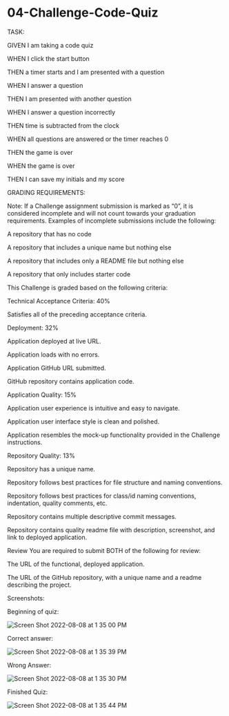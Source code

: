 # 04-Challenge-Code-Quiz

TASK: 

GIVEN I am taking a code quiz

WHEN I click the start button

THEN a timer starts and I am presented with a question

WHEN I answer a question

THEN I am presented with another question

WHEN I answer a question incorrectly

THEN time is subtracted from the clock

WHEN all questions are answered or the timer reaches 0

THEN the game is over

WHEN the game is over

THEN I can save my initials and my score

GRADING REQUIREMENTS:

Note: If a Challenge assignment submission is marked as “0”, it is considered incomplete and will not count towards your graduation requirements. Examples of incomplete submissions include the following:


A repository that has no code


A repository that includes a unique name but nothing else


A repository that includes only a README file but nothing else


A repository that only includes starter code



This Challenge is graded based on the following criteria:

Technical Acceptance Criteria: 40%

Satisfies all of the preceding acceptance criteria.


Deployment: 32%


Application deployed at live URL.


Application loads with no errors.


Application GitHub URL submitted.


GitHub repository contains application code.



Application Quality: 15%


Application user experience is intuitive and easy to navigate.


Application user interface style is clean and polished.


Application resembles the mock-up functionality provided in the Challenge instructions.



Repository Quality: 13%


Repository has a unique name.


Repository follows best practices for file structure and naming conventions.


Repository follows best practices for class/id naming conventions, indentation, quality comments, etc.


Repository contains multiple descriptive commit messages.


Repository contains quality readme file with description, screenshot, and link to deployed application.



Review
You are required to submit BOTH of the following for review:


The URL of the functional, deployed application.


The URL of the GitHub repository, with a unique name and a readme describing the project.

Screenshots:

Beginning of quiz:

![Screen Shot 2022-08-08 at 1 35 00 PM](https://user-images.githubusercontent.com/106413641/183478926-206b7cf9-15fa-4e0d-902b-1f16285e9c5b.png)

Correct answer:

![Screen Shot 2022-08-08 at 1 35 39 PM](https://user-images.githubusercontent.com/106413641/183479061-0cd7640b-5ee0-4d91-a8b6-8436652e9ef8.png)

Wrong Answer:

![Screen Shot 2022-08-08 at 1 35 30 PM](https://user-images.githubusercontent.com/106413641/183479119-76da98bb-91c6-411c-b55c-18a88060916e.png)

Finished Quiz:

![Screen Shot 2022-08-08 at 1 35 44 PM](https://user-images.githubusercontent.com/106413641/183479190-700221b4-be2b-444c-94dd-9c6a397d7f78.png)
